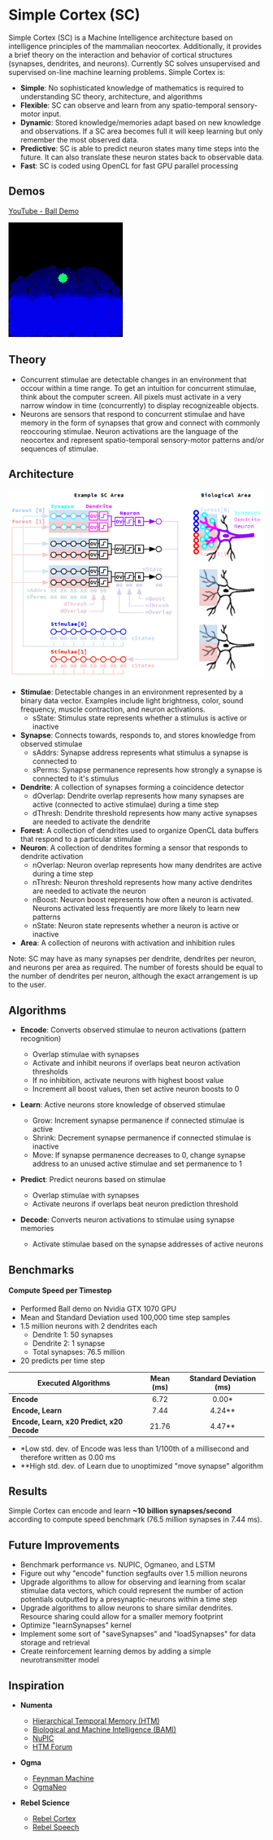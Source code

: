 # Simple Cortex (SC)

Simple Cortex (SC) is a Machine Intelligence architecture based on intelligence principles of the mammalian neocortex.  Additionally, it provides a brief theory on the interaction and behavior of cortical structures (synapses, dendrites, and neurons).  Currently SC solves unsupervised and supervised on-line machine learning problems.  Simple Cortex is:

- **Simple**: No sophisticated knowledge of mathematics is required to understanding SC theory, architecture, and algorithms
- **Flexible**: SC can observe and learn from any spatio-temporal sensory-motor input.
- **Dynamic**: Stored knowledge/memories adapt based on new knowledge and observations.  If a SC area becomes full it will keep learning but only remember the most observed data.
- **Predictive**: SC is able to predict neuron states many time steps into the future.  It can also translate these neuron states back to observable data.
- **Fast**: SC is coded using OpenCL for fast GPU parallel processing

## Demos
[YouTube - Ball Demo](https://www.youtube.com/watch?v=iRt8sVPZkss)

![alt tag](https://raw.githubusercontent.com/ddigiorg/neuroowl.github.io/master/webpages/technology/simple-cortex/ball-demo.gif)

## Theory
- Concurrent stimulae are detectable changes in an environment that occour within a time range.  To get an intuition for concurrent stimulae, think about the computer screen.  All pixels must activate in a very narrow window in time (concurrently) to display recognizeable objects.
- Neurons are sensors that respond to concurrent stimulae and have memory in the form of synapses that grow and connect with commonly reoccouring stimulae.  Neuron activations are the language of the neocortex and represent spatio-temporal sensory-motor patterns and/or sequences of stimulae.

## Architecture

![alt tag](https://raw.githubusercontent.com/ddigiorg/neuroowl.github.io/master/webpages/technology/simple-cortex/sc.png)

- **Stimulae**: Detectable changes in an environment represented by a binary data vector.  Examples include light brightness, color, sound frequency, muscle contraction, and neuron activations.
  - sState: Stimulus state represents whether a stimulus is active or inactive
- **Synapse**: Connects towards, responds to, and stores knowledge from observed stimulae
  - sAddrs: Synapse address represents what stimulus a synapse is connected to
  - sPerms: Synapse permanence represents how strongly a synapse is connected to it's stimulus
- **Dendrite**: A collection of synapses forming a coincidence detector
  - dOverlap: Dendrite overlap represents how many synapses are active (connected to active stimulae) during a time step
  - dThresh: Dendrite threshold represents how many active synapses are needed to activate the dendrite
- **Forest**: A collection of dendrites used to organize OpenCL data buffers that respond to a particular stimulae
- **Neuron**: A collection of dendrites forming a sensor that responds to dendrite activation
  - nOverlap: Neuron overlap represents how many dendrites are active during a time step
  - nThresh: Neuron threshold represents how many active dendrites are needed to activate the neuron
  - nBoost: Neuron boost represents how often a neuron is activated.  Neurons activated less frequently are more likely to learn new patterns
  - nState: Neuron state represents whether a neuron is active or inactive
- **Area**: A collection of neurons with activation and inhibition rules

Note: SC may have as many synapses per dendrite, dendrites per neuron, and neurons per area as required.  The number of forests should be equal to the number of dendrites per neuron, although the exact arrangement is up to the user.

## Algorithms
- **Encode**: Converts observed stimulae to neuron activations (pattern recognition)
  - Overlap stimulae with synapses
  - Activate and inhibit neurons if overlaps beat neuron activation thresholds
  - If no inhibition, activate neurons with highest boost value
  - Increment all boost values, then set active neuron boosts to 0

- **Learn**: Active neurons store knowledge of observed stimulae
  - Grow: Increment synapse permanence if connected stimulae is active
  - Shrink: Decrement synapse permanence if connected stimulae is inactive
  - Move: If synapse permanence decreases to 0, change synapse address to an unused active stimulae and set permanence to 1

- **Predict**: Predict neurons based on stimulae
  - Overlap stimulae with synapses
  - Activate neurons if overlaps beat neuron prediction threshold
  
- **Decode**: Converts neuron activations to stimulae using synapse memories
  - Activate stimulae based on the synapse addresses of active neurons

## Benchmarks

#### Compute Speed per Timestep

- Performed Ball demo on Nvidia GTX 1070 GPU
- Mean and Standard Deviation used 100,000 time step samples
- 1.5 million neurons with 2 dendrites each
  - Dendrite 1: 50 synapses
  - Dendrite 2: 1 synapse
  - Total synapses: 76.5 million
- 20 predicts per time step

|            Executed Algorithms             |    Mean (ms)   | Standard Deviation (ms) |
| ------------------------------------------ |:--------------:|:-----------------------:|
| **Encode**                                 |       6.72     |           0.00*         |
| **Encode, Learn**                          |       7.44     |           4.24**        |
| **Encode, Learn, x20 Predict, x20 Decode** |      21.76     |           4.47**        |

- *Low std. dev. of Encode was less than 1/100th of a millisecond and therefore written as 0.00 ms
- **High std. dev. of Learn due to unoptimized "move synapse" algorithm

## Results

Simple Cortex can encode and learn **~10 billion synapses/second** according to compute speed benchmark (76.5 million synapses in 7.44 ms).

## Future Improvements
- Benchmark performance vs. NUPIC, Ogmaneo, and LSTM
- Figure out why "encode" function segfaults over 1.5 million neurons
- Upgrade algorithms to allow for observing and learning from scalar stimulae data vectors, which could represent the number of action potentials outputted by a presynaptic-neurons within a time step
- Upgrade algorithms to allow neurons to share similar dendrites.  Resource sharing could allow for a smaller memory footprint
- Optimize "learnSynapses" kernel
- Implement some sort of "saveSynapses" and "loadSynapses" for data storage and retrieval
- Create reinforcement learning demos by adding a simple neurotransmitter model

## Inspiration
- **Numenta**
  - [Hierarchical Temporal Memory (HTM)](https://numenta.com/papers/)
  - [Biological and Machine Intelligence (BAMI)](https://numenta.com/biological-and-machine-intelligence/)
  - [NuPIC](https://github.com/numenta/nupic)
  - [HTM Forum](https://discourse.numenta.org/)
    
- **Ogma**
  - [Feynman Machine](https://arxiv.org/abs/1609.03971)
  - [OgmaNeo](https://github.com/ogmacorp/OgmaNeo)
  
- **Rebel Science**
  - [Rebel Cortex](http://www.rebelscience.org/download/rebelcortex.pdf)
  - [Rebel Speech](http://www.rebelscience.org/download/rebelspeech.pdf)
